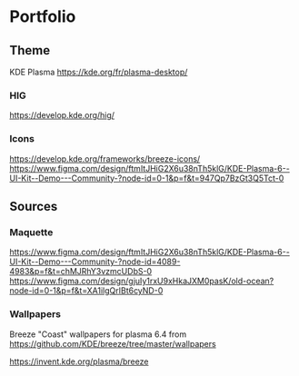 # Portfolio

## Theme

KDE Plasma
https://kde.org/fr/plasma-desktop/

### HIG
https://develop.kde.org/hig/

### Icons
https://develop.kde.org/frameworks/breeze-icons/
https://www.figma.com/design/ftmItJHiG2X6u38nTh5klG/KDE-Plasma-6--UI-Kit--Demo---Community-?node-id=0-1&p=f&t=947Qp7BzGt3Q5Tct-0

## Sources

### Maquette

https://www.figma.com/design/ftmItJHiG2X6u38nTh5klG/KDE-Plasma-6--UI-Kit--Demo---Community-?node-id=4089-4983&p=f&t=chMJRhY3vzmcUDbS-0
https://www.figma.com/design/gjuIy1rxU9xHkaJXM0pasK/old-ocean?node-id=0-1&p=f&t=XA1ilgQrIBt6cyND-0

### Wallpapers
Breeze "Coast" wallpapers for plasma 6.4 from https://github.com/KDE/breeze/tree/master/wallpapers

https://invent.kde.org/plasma/breeze